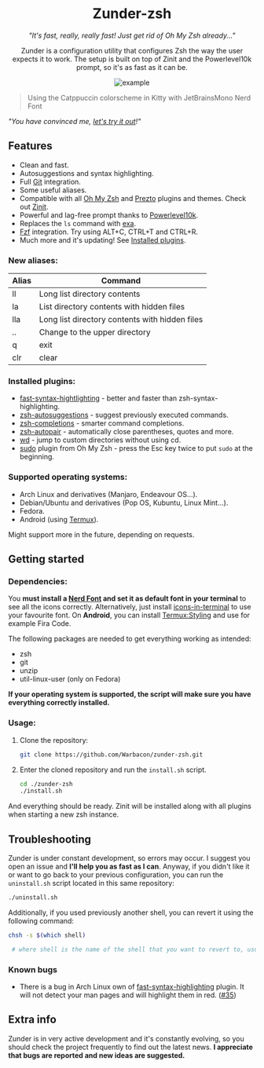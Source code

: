 <h1 align="center">Zunder-zsh</h1>

<div align="center"> 

*"It's fast, really, really fast! Just get rid of Oh My Zsh already..."*

Zunder is a configuration utility that configures Zsh the way the user expects it to work.
The setup is built on top of Zinit and the Powerlevel10k prompt, so it's as fast as it can be.

![example](./assets/example.avif)

</div>

> Using the Catppuccin colorscheme in Kitty with JetBrainsMono Nerd Font

*"You have convinced me, [let's try it out](https://github.com/Warbacon/zunder-zsh#getting-started)!"*

## Features
- Clean and fast.
- Autosuggestions and syntax highlighting. 
- Full [Git](https://git-scm.com/) integration.
- Some useful aliases.
- Compatible with all [Oh My Zsh](https://github.com/ohmyzsh/ohmyzsh) and [Prezto](https://github.com/sorin-ionescu/prezto)
plugins and themes. Check out [Zinit](https://github.com/zdharma-continuum/zinit).
- Powerful and lag-free prompt thanks to [Powerlevel10k](https://github.com/romkatv/powerlevel10k).
- Replaces the `ls` command with [exa](https://github.com/ogham/exa).
- [Fzf](https://github.com/junegunn/fzf) integration. Try using ALT+C, CTRL+T and CTRL+R.
- Much more and it's updating! See [Installed plugins](https://github.com/Warbacon/zunder-zsh#installed-plugins).

### New aliases:
| Alias | Command                                          |
| ----- | ------------------------------------------------ |
| ll    | Long list directory contents                     |
| la    | List directory contents with hidden files        |
| lla   | Long list directory contents with hidden files   |
| ..    | Change to the upper directory                    |
| q     | exit                                             |
| clr   | clear                                            |


### Installed plugins:
- [fast-syntax-hightlighting](https://github.com/zdharma-continuum/fast-syntax-highlighting) - better
and faster than zsh-syntax-highlighting.
- [zsh-autosuggestions](https://github.com/zsh-users/zsh-autosuggestions) - suggest previously
executed commands.
- [zsh-completions](https://github.com/zsh-users/zsh-completions) - smarter command completions.
- [zsh-autopair](https://github.com/hlissner/zsh-autopair) - automatically close parentheses,
quotes and more.
- [wd](https://github.com/mfaerevaag/wd) - jump to custom directories without using cd.
- [sudo](https://github.com/ohmyzsh/ohmyzsh/tree/master/plugins/sudo) plugin from Oh My Zsh -
press the Esc key twice to put `sudo` at the beginning.

### Supported operating systems:
- Arch Linux and derivatives (Manjaro, Endeavour OS...).
- Debian/Ubuntu and derivatives (Pop OS, Kubuntu, Linux Mint...).
- Fedora.
- Android (using [Termux](https://termux.com/)).

Might support more in the future, depending on requests.

## Getting started
### Dependencies:
You **must install a [Nerd Font](https://www.nerdfonts.com/font-downloads) and set it as default font in your terminal** to see all the icons correctly. 
Alternatively, just install [icons-in-terminal](https://github.com/sebastiencs/icons-in-terminal) to use your favourite font.
On **Android**, you can install [Termux:Styling](https://f-droid.org/es/packages/com.termux.styling) and use for example Fira Code.

The following packages are needed to get everything working as intended:
- zsh
- git
- unzip
- util-linux-user (only on Fedora)

**If your operating system is supported, the script will make sure you have everything correctly installed.**
### Usage:
1. Clone the repository:
   
   ```sh
   git clone https://github.com/Warbacon/zunder-zsh.git
   ```

2. Enter the cloned repository and run the `install.sh` script.
   
   ```sh
   cd ./zunder-zsh
   ./install.sh
   ```

And everything should be ready. 
Zinit will be installed along with all plugins when starting a new zsh instance. 

## Troubleshooting
Zunder is under constant development, so errors may occur. I suggest you open an issue and **I'll help you as fast as I can**. 
Anyway, if you didn't like it or want to go back to your previous configuration, you can run the ``uninstall.sh`` script located in this same repository:

```bash
./uninstall.sh
```

Additionally, if you used previously another shell, you can revert it using the following command:
```bash
chsh -s $(which shell)

 # where shell is the name of the shell that you want to revert to, usually bash.
```

### Known bugs
- There is a bug in Arch Linux own of [fast-syntax-highlighting](https://github.com/zdharma-continuum/fast-syntax-highlighting) plugin.
It will not detect your man pages and will highlight them in red. ([#35](https://github.com/zdharma-continuum/fast-syntax-highlighting/issues/35))

## Extra info
Zunder is in very active development and it's constantly evolving, so you should check the project frequently to find out the latest news.
**I appreciate that bugs are reported and new ideas are suggested.** 
